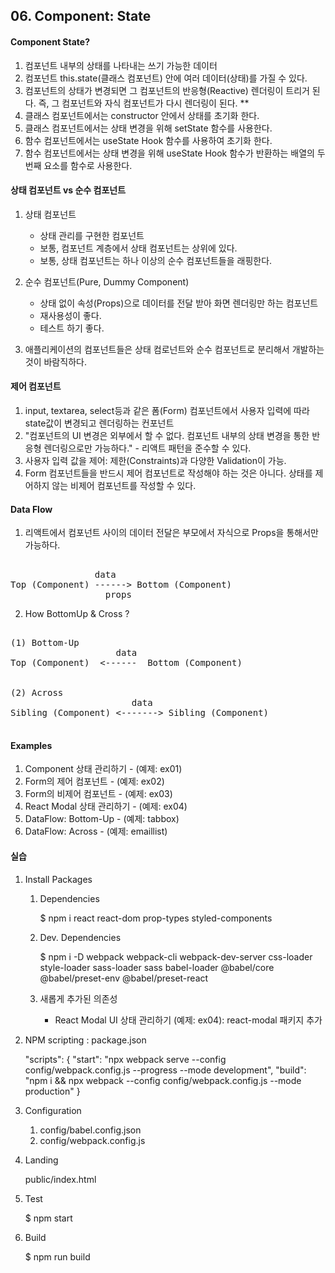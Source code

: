 ## 06. Component: State

#### Component State? 
1. 컴포넌트 내부의 상태를 나타내는 쓰기 가능한 데이터
2. 컴포넌트 this.state(클래스 컴포넌트) 안에 여러 데이터(상태)를 가질 수 있다.
3. 컴포넌트의 상태가 변경되면 그 컴포넌트의 반응형(Reactive) 렌더링이 트리거 된다. 즉, 그 컴포넌트와 자식 컴포넌트가 다시 렌더링이 된다. **
4. 클래스 컴포넌트에서는 constructor 안에서 상태를 초기화 한다.
5. 클래스 컴포넌트에서는 상태 변경을 위해 setState 함수를 사용한다.
6. 함수 컴포넌트에서는 useState Hook 함수를 사용하여 초기화 한다.
7. 함수 컴포넌트에서는 상태 변경을 위해 useState Hook 함수가 반환하는 배열의 두번째 요소를 함수로 사용한다.


#### 상태 컴포넌트 vs 순수 컴포넌트
1. 상태 컴포넌트
   
   - 상태 관리를 구현한 컴포넌트
   - 보통, 컴포넌트 계층에서 상태 컴포넌트는 상위에 있다.
   - 보통, 상태 컴포넌트는 하나 이상의 순수 컴포넌트들을 래핑한다.
   
2. 순수 컴포넌트(Pure, Dummy Component)

   - 상태 없이 속성(Props)으로 데이터를 전달 받아 화면 렌더링만 하는 컴포넌트
   - 재사용성이 좋다.
   - 테스트 하기 좋다.

3. 애플리케이션의 컴포넌트들은 상태 컴로넌트와 순수 컴포넌트로 분리해서 개발하는 것이 바람직하다.


#### 제어 컴포넌트
1. input, textarea, select등과 같은 폼(Form) 컴포넌트에서 사용자 입력에 따라 state값이 변경되고 렌더링하는 컨포넌트
2. "컴포넌트의 UI 변경은 외부에서 할 수 없다. 컴포넌트 내부의 상태 변경을 통한 반응형 렌더링으로만 가능하다." - 리액트 패턴을 준수할 수 있다.
3. 사용자 입력 값을 제어: 제한(Constraints)과 다양한 Validation이 가능.
4. Form 컴포넌트들을 반드시 제어 컴포넌트로 작성해야 하는 것은 아니다. 상태를 제어하지 않는 비제어 컴포넌트를 작성할 수 있다.


#### Data Flow
1. 리액트에서 컴포넌트 사이의 데이터 전달은 부모에서 자식으로 Props을 통해서만 가능하다.

<pre>   
                data
Top (Component) ------> Bottom (Component)
                  props
</pre>

2. How BottomUp & Cross ?

<pre>

(1) Bottom-Up
                    data
Top (Component)  <------  Bottom (Component)


(2) Across
                       data
Sibling (Component) <-------> Sibling (Component)    

</pre>    


#### Examples
1. Component 상태 관리하기 - (예제: ex01)
2. Form의 제어 컴포넌트 - (예제: ex02)
3. Form의 비제어 컴포넌트 - (예제: ex03)
4. React Modal 상태 관리하기 - (예제: ex04)
5. DataFlow: Bottom-Up - (예제: tabbox)
6. DataFlow: Across - (예제: emaillist) 


#### 실습
1. Install Packages
   
   1) Dependencies

        $ npm i react react-dom prop-types styled-components

   2) Dev. Dependencies
   
        $ npm i -D webpack webpack-cli webpack-dev-server css-loader style-loader sass-loader sass babel-loader @babel/core @babel/preset-env @babel/preset-react

   3) 새롭게 추가된 의존성
        - React Modal UI 상태 관리하기 (예제: ex04): react-modal 패키지 추가

2. NPM scripting : package.json

    "scripts": {
        "start": "npx webpack serve --config config/webpack.config.js --progress --mode development",
        "build": "npm i && npx webpack --config config/webpack.config.js --mode production"
    } 


3. Configuration

    1) config/babel.config.json
    2) config/webpack.config.js


4. Landing

    public/index.html


5. Test

    $ npm start


6. Build

    $ npm run build 